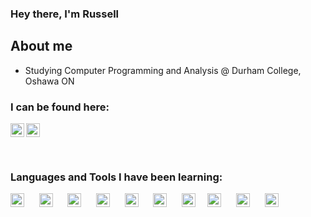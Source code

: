 ### Hey there, I'm Russell 

## About me
- Studying Computer Programming and Analysis @ Durham College, Oshawa ON

### I can be found here:

[<img align="left" alt="Russell Waring | LinkedIn" title="LinkedIn" width="22px" src="https://cdn.jsdelivr.net/npm/simple-icons@v3/icons/linkedin.svg"/>][linkedin]
[<img alt="Russell Waring | Instagram" width="22px" title="Instagram" src="https://upload.wikimedia.org/wikipedia/commons/thumb/e/e7/Instagram_logo_2016.svg/132px-Instagram_logo_2016.svg.png?20210403190622"/>][instagram]

<br />

### Languages and Tools I have been learning:
<p>
    <img alt="C sharp logo" title="C#" width="22px" src="https://seeklogo.com/images/C/c-sharp-c-logo-02F17714BA-seeklogo.com.png"/> &nbsp;&nbsp;&nbsp;&nbsp;
    <img alt="C plus plus logo" title="C++" width="22px" src="https://upload.wikimedia.org/wikipedia/commons/thumb/1/18/ISO_C%2B%2B_Logo.svg/1822px-ISO_C%2B%2B_Logo.svg.png"/> &nbsp;&nbsp;&nbsp;&nbsp;
    <img alt="Java logo" title="Java" width="22px" src="https://www.vectorlogo.zone/logos/java/java-vertical.svg"/> &nbsp;&nbsp;&nbsp;&nbsp;
    <img alt="Python logo" title="Python" width="22px" src="http://clipart-library.com/images_k/python-logo-transparent/python-logo-transparent-5.png"/> &nbsp;&nbsp;&nbsp;&nbsp;
    <img alt="HTML logo" title="HTML" width="22px" src="https://upload.wikimedia.org/wikipedia/commons/thumb/6/61/HTML5_logo_and_wordmark.svg/768px-HTML5_logo_and_wordmark.svg.png"/> &nbsp;&nbsp;&nbsp;&nbsp;
    <img alt="CSS logo" title="CSS" width="22px" src="https://upload.wikimedia.org/wikipedia/commons/thumb/d/d5/CSS3_logo_and_wordmark.svg/544px-CSS3_logo_and_wordmark.svg.png"/> &nbsp;&nbsp;&nbsp;&nbsp;
    <img alt="JavaScript logo" title="JavaScript" width="22px" src="https://upload.wikimedia.org/wikipedia/commons/d/dc/Javascript-shield.png"/>&nbsp;&nbsp;&nbsp;&nbsp;
    <img alt="PHP logo" title="PHP" width="22px" src="https://upload.wikimedia.org/wikipedia/commons/thumb/2/27/PHP-logo.svg/1067px-PHP-logo.svg.png"/> &nbsp;&nbsp;&nbsp;&nbsp;
    <img alt="VS 2019 logo" title="Visual Studio 2019" width="22px" src="https://upload.wikimedia.org/wikipedia/commons/thumb/5/59/Visual_Studio_Icon_2019.svg/512px-Visual_Studio_Icon_2019.svg.png"/>
    &nbsp;&nbsp;&nbsp;&nbsp;
    <img alt="VS 2019 logo" title="Visual Studio 2019" width="22px" src="https://www.svgrepo.com/show/255832/sql.svg"/>
</p>

<br />
<br />

[linkedin]: https://www.linkedin.com/in/russell-waring-476372a4/
[instagram]: https://www.instagram.com/russellwaring/
